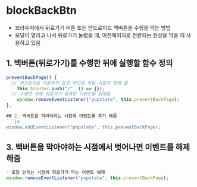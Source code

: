 # blockBackBtn
- 브라우저에서 뒤로가기 버튼 또는 안드로이드 백버튼을 수행을 막는 방법
- 모달이 열리고 나서 뒤로가기 눌렀을 때, 이전페이지로 전환되는 현상을 막을 때 사용하고 있음

## 1. 백버튼(뒤로가기)를 수행한 뒤에 실행할 함수 정의
```js
preventBackPage() {
  // 히스토리로 이동하지 않고 어디로 이동 시킬지 정해 줌
	this.$router.push("/", () => {});
  // 수행한 뒤에 뒤로가기 등록된 이벤트를 없애줌
	window.removeEventListener("popstate", this.preventBackPage);
},

## 2. 백버튼을 막아야하는 시점에 이벤트를 추가 해줌
```js
window.addEventListener("popstate", this.preventBackPage);
```

## 3. 백버튼을 막아야하는 시점에서 벗어나면 이벤트를 해제 해줌

```js
- 모달 닫히는 시점에 뒤로가기 막는 이벤트 해제
window.removeEventListener("popstate", this.preventBackPage);
```
